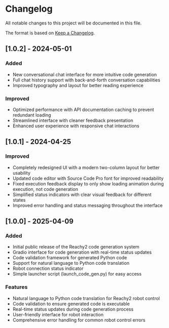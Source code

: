 # Changelog

All notable changes to this project will be documented in this file.

The format is based on [Keep a Changelog](https://keepachangelog.com/en/1.0.0/).

## [1.0.2] - 2024-05-01

### Added
- New conversational chat interface for more intuitive code generation
- Full chat history support with back-and-forth conversation capabilities
- Improved typography and layout for better reading experience

### Improved
- Optimized performance with API documentation caching to prevent redundant loading
- Streamlined interface with cleaner feedback presentation
- Enhanced user experience with responsive chat interactions

## [1.0.1] - 2024-04-25

### Improved
- Completely redesigned UI with a modern two-column layout for better usability
- Updated code editor with Source Code Pro font for improved readability
- Fixed execution feedback display to only show loading animation during execution, not code generation
- Simplified status indicators with clear visual feedback for different states
- Improved error handling and status messaging throughout the interface

## [1.0.0] - 2025-04-09

### Added
- Initial public release of the Reachy2 code generation system
- Gradio interface for code generation with real-time status updates
- Code validation framework for generated Python code
- Support for natural language to Python code translation
- Robot connection status indicator
- Simple launcher script (launch_code_gen.py) for easy access

### Features
- Natural language to Python code translation for Reachy2 robot control
- Code validation to ensure generated code is executable
- Real-time status updates during code generation process
- User-friendly interface for robot interaction
- Comprehensive error handling for common robot control errors 